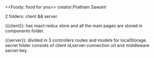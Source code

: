 <<Foody: food for you>>
creator:Pratham Sawant

2 folders: client && server.

{{client}}: has react-redux store and all the main pages are stored in components folder.

{{server}}: divided in 3 controllers routes and models for localStorage.
secret folder consists of client id,server-connection url and middleware secret-key.
